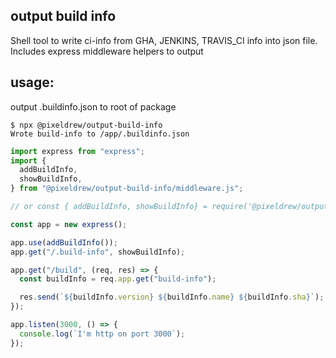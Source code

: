## output build info

Shell tool to write ci-info from GHA, JENKINS, TRAVIS_CI info into json file. Includes express middleware helpers to output

## usage:

output .buildinfo.json to root of package

```shell
$ npx @pixeldrew/output-build-info
Wrote build-info to /app/.buildinfo.json
```

```javascript
import express from "express";
import {
  addBuildInfo,
  showBuildInfo,
} from "@pixeldrew/output-build-info/middleware.js";

// or const { addBuildInfo, showBuildInfo} = require('@pixeldrew/output-build-info/middleware.cjs');

const app = new express();

app.use(addBuildInfo());
app.get("/.build-info", showBuildInfo);

app.get("/build", (req, res) => {
  const buildInfo = req.app.get("build-info");

  res.send(`${buildInfo.version} ${buildInfo.name} ${buildInfo.sha}`);
});

app.listen(3000, () => {
  console.log(`I'm http on port 3000`);
});
```
